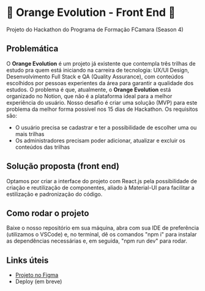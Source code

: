<h1>🍊 Orange Evolution - Front End 🍊</h1>
<p>Projeto do Hackathon do Programa de Formação FCamara (Season 4)</p>

<h2>Problemática</h2>
<p>O <b>Orange Evolution</b> é um projeto já existente que contempla três trilhas de estudo pra quem está iniciando na carreira de tecnologia: UX/UI Design, Desenvolvimento Full Stack e QA (Quality Assurance), com conteúdos escolhidos por pessoas experientes da área para garantir a qualidade dos estudos. O problema é que, atualmente, o <b>Orange Evolution</b> está organizado no Notion, que não é a plataforma ideal para a melhor experiência do usuário. Nosso desafio é criar uma solução (MVP) para este problema da melhor forma possível nos 15 dias de Hackathon. Os requisitos são:</p>
<ul>
<li>O usuário precisa se cadastrar e ter a possibilidade de escolher uma ou mais trilhas</li>
<li>Os administradores precisam poder adicionar, atualizar e excluir os conteúdos das trilhas</li>
</ul>

<h2>Solução proposta (front end)</h2>
<p>Optamos por criar a interface do projeto com React.js pela possibilidade de criação e reutilização de componentes, aliado à Material-UI para facilitar a estilização e padronização do código.</p>

<h2>Como rodar o projeto</h2>
<p>Baixe o nosso repositório em sua máquina, abra com sua IDE de preferência (utilizamos o VSCode) e, no terminal, dê os comandos "npm i" para instalar as dependências necessárias e, em seguida, "npm run dev" para rodar.

<h2>Links úteis</h2>
<ul>
<li><a href="https://www.figma.com/file/aoSA3SEH2hwcV1xncPtMm0/Hackathon---Telas?node-id=0%3A1" target="_blank">Projeto no Figma</a></li>
<li>Deploy (em breve)</li>
<ul>
